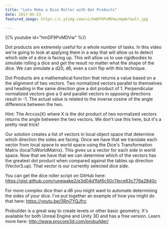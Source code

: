 ```yaml
---
title: "Lets Make a Dice Roller with Dot Products"
date: 2017-05-23
featured_image: https://i.ytimg.com/vi/hmDF9PvMDVw/mqdefault.jpg

---
```


{{% youtube id="hmDF9PvMDVw" %}}

Dot products are extremely useful for a whole number of tasks. In this video we're going to look at applying them in a way that will allow us to detect which side of a dice is facing up. This will allow us to use rigidbodies to simulate rolling a dice and get the result no matter what the shape of the dice. We can simulate a d20, d6, even a coin flip with this technique.

Dot Products are a mathematical function that returns a value based on a the alignment of two vectors. Two normalized vectors parallel to themselves and heading in the same direction give a dot product of 1. Perpendicular normalized vectors give a 0 and parallel vectors in opposing directions result in -1. The actual value is related to the inverse cosine of the angle difference between the two.

Hint: The Arccos(X) where X is the dot product of two normalized vectors returns the angle between the two vectors. We don't use this here, but it's a pretty neat trick!

Our solution creates a list of vectors in local object space that determine which direction the sides are facing. Once we have that we translate each vector from local space to world space using the Dice's Transformation Matrix (localToWorldMatrix). This gives us a vector for each side in world space. Now that we have that we can determine which of the vectors has the greatest dot product when compared against the tables up direction (Vector3.up). That vector is our currently selected dice side.

You can get the dice roller script on GitHub here: https://gist.github.com/runewake2/e3d04d1faf6c50c11ece63c776a2840c


For more complex dice than a d6 you might want to automate determining the sides of your dice. I've put together an example of how you might do that here: https://youtu.be/0Rnj7YQJfrc


Probuilder is a great way to create levels or other basic geometry. It's available for both Unreal Engine and Unity 3D and has a free version. Learn more here: http://www.procore3d.com/probuilder/